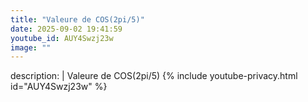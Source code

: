 ```yaml
---
title: "Valeure de COS(2pi/5)"
date: 2025-09-02 19:41:59 
youtube_id: AUY4Swzj23w
image: ""
---
```

description: |
  Valeure de COS(2pi/5)
{% include youtube-privacy.html id="AUY4Swzj23w" %}
